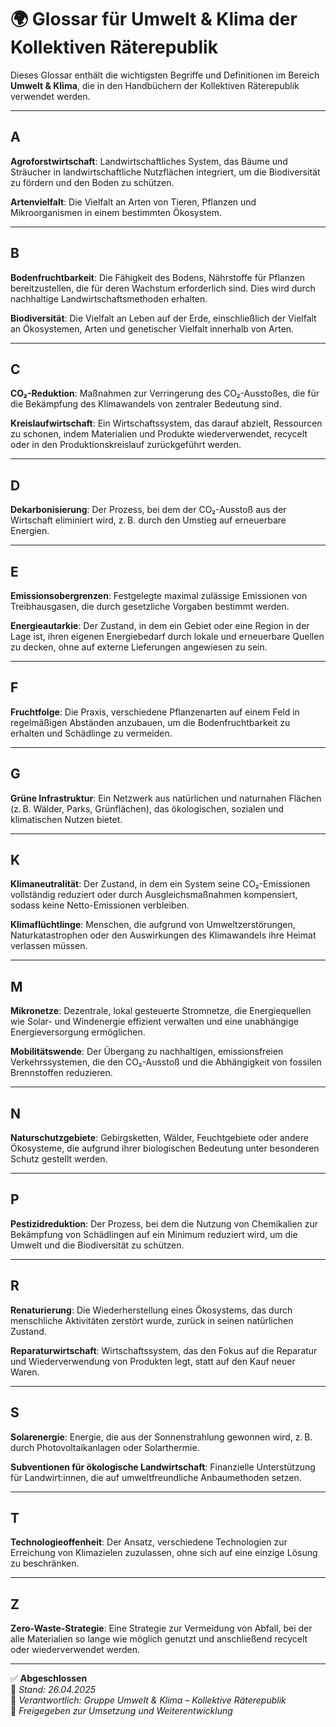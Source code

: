 # 🌍 Glossar für Umwelt & Klima der Kollektiven Räterepublik

Dieses Glossar enthält die wichtigsten Begriffe und Definitionen im Bereich **Umwelt & Klima**, die in den Handbüchern der Kollektiven Räterepublik verwendet werden.

---

## A

**Agroforstwirtschaft**: Landwirtschaftliches System, das Bäume und Sträucher in landwirtschaftliche Nutzflächen integriert, um die Biodiversität zu fördern und den Boden zu schützen.

**Artenvielfalt**: Die Vielfalt an Arten von Tieren, Pflanzen und Mikroorganismen in einem bestimmten Ökosystem.

---

## B

**Bodenfruchtbarkeit**: Die Fähigkeit des Bodens, Nährstoffe für Pflanzen bereitzustellen, die für deren Wachstum erforderlich sind. Dies wird durch nachhaltige Landwirtschaftsmethoden erhalten.

**Biodiversität**: Die Vielfalt an Leben auf der Erde, einschließlich der Vielfalt an Ökosystemen, Arten und genetischer Vielfalt innerhalb von Arten.

---

## C

**CO₂-Reduktion**: Maßnahmen zur Verringerung des CO₂-Ausstoßes, die für die Bekämpfung des Klimawandels von zentraler Bedeutung sind.

**Kreislaufwirtschaft**: Ein Wirtschaftssystem, das darauf abzielt, Ressourcen zu schonen, indem Materialien und Produkte wiederverwendet, recycelt oder in den Produktionskreislauf zurückgeführt werden.

---

## D

**Dekarbonisierung**: Der Prozess, bei dem der CO₂-Ausstoß aus der Wirtschaft eliminiert wird, z. B. durch den Umstieg auf erneuerbare Energien.

---

## E

**Emissionsobergrenzen**: Festgelegte maximal zulässige Emissionen von Treibhausgasen, die durch gesetzliche Vorgaben bestimmt werden.

**Energieautarkie**: Der Zustand, in dem ein Gebiet oder eine Region in der Lage ist, ihren eigenen Energiebedarf durch lokale und erneuerbare Quellen zu decken, ohne auf externe Lieferungen angewiesen zu sein.

---

## F

**Fruchtfolge**: Die Praxis, verschiedene Pflanzenarten auf einem Feld in regelmäßigen Abständen anzubauen, um die Bodenfruchtbarkeit zu erhalten und Schädlinge zu vermeiden.

---

## G

**Grüne Infrastruktur**: Ein Netzwerk aus natürlichen und naturnahen Flächen (z. B. Wälder, Parks, Grünflächen), das ökologischen, sozialen und klimatischen Nutzen bietet.

---

## K

**Klimaneutralität**: Der Zustand, in dem ein System seine CO₂-Emissionen vollständig reduziert oder durch Ausgleichsmaßnahmen kompensiert, sodass keine Netto-Emissionen verbleiben.

**Klimaflüchtlinge**: Menschen, die aufgrund von Umweltzerstörungen, Naturkatastrophen oder den Auswirkungen des Klimawandels ihre Heimat verlassen müssen.

---

## M

**Mikronetze**: Dezentrale, lokal gesteuerte Stromnetze, die Energiequellen wie Solar- und Windenergie effizient verwalten und eine unabhängige Energieversorgung ermöglichen.

**Mobilitätswende**: Der Übergang zu nachhaltigen, emissionsfreien Verkehrssystemen, die den CO₂-Ausstoß und die Abhängigkeit von fossilen Brennstoffen reduzieren.

---

## N

**Naturschutzgebiete**: Gebirgsketten, Wälder, Feuchtgebiete oder andere Ökosysteme, die aufgrund ihrer biologischen Bedeutung unter besonderen Schutz gestellt werden.

---

## P

**Pestizidreduktion**: Der Prozess, bei dem die Nutzung von Chemikalien zur Bekämpfung von Schädlingen auf ein Minimum reduziert wird, um die Umwelt und die Biodiversität zu schützen.

---

## R

**Renaturierung**: Die Wiederherstellung eines Ökosystems, das durch menschliche Aktivitäten zerstört wurde, zurück in seinen natürlichen Zustand.

**Reparaturwirtschaft**: Wirtschaftssystem, das den Fokus auf die Reparatur und Wiederverwendung von Produkten legt, statt auf den Kauf neuer Waren.

---

## S

**Solarenergie**: Energie, die aus der Sonnenstrahlung gewonnen wird, z. B. durch Photovoltaikanlagen oder Solarthermie.

**Subventionen für ökologische Landwirtschaft**: Finanzielle Unterstützung für Landwirt:innen, die auf umweltfreundliche Anbaumethoden setzen.

---

## T

**Technologieoffenheit**: Der Ansatz, verschiedene Technologien zur Erreichung von Klimazielen zuzulassen, ohne sich auf eine einzige Lösung zu beschränken.

---

## Z

**Zero-Waste-Strategie**: Eine Strategie zur Vermeidung von Abfall, bei der alle Materialien so lange wie möglich genutzt und anschließend recycelt oder wiederverwendet werden.

---

✅ **Abgeschlossen**  
📅 *Stand: 26.04.2025*  
🏩 *Verantwortlich: Gruppe Umwelt & Klima – Kollektive Räterepublik*  
🔐 *Freigegeben zur Umsetzung und Weiterentwicklung*


